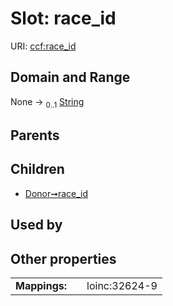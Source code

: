 
# Slot: race_id



URI: [ccf:race_id](http://purl.org/ccf/race_id)


## Domain and Range

None &#8594;  <sub>0..1</sub> [String](types/String.md)

## Parents


## Children

 *  [Donor➞race_id](Donor_race_id.md)

## Used by


## Other properties

|  |  |  |
| --- | --- | --- |
| **Mappings:** | | loinc:32624-9 |
